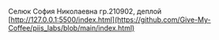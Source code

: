 Селюк София Николаевна гр.210902, деплой [http://127.0.0.1:5500/index.html](https://github.com/Give-My-Coffee/piis_labs/blob/main/index.html)
